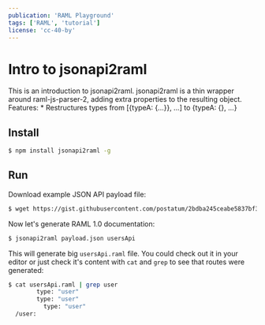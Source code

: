 ```yaml
---
publication: 'RAML Playground'
tags: ['RAML', 'tutorial']
license: 'cc-40-by'
---
```


# Intro to jsonapi2raml

This is an introduction to jsonapi2raml. jsonapi2raml is a thin wrapper around raml-js-parser-2, adding extra properties to the resulting object. Features:
    * Restructures types from [{typeA: {...}}, ...] to {typeA: {}, ...}

## Install

```sh
$ npm install jsonapi2raml -g
```

## Run

Download example JSON API payload file:

```sh
$ wget https://gist.githubusercontent.com/postatum/2bdba245ceabe5837bf3c2d4c0f23ad8/raw/9355778cb61e33d965d2d6d3efd37713cecbff0a/payload.json
```

Now let's generate RAML 1.0 documentation:

```sh
$ jsonapi2raml payload.json usersApi
```

This will generate big `usersApi.raml` file. You could check out it in your editor or just check it's content with `cat` and `grep` to see that routes were generated:

```sh
$ cat usersApi.raml | grep user
        type: "user"
        type: "user"
          type: "user"
  /user:
```
